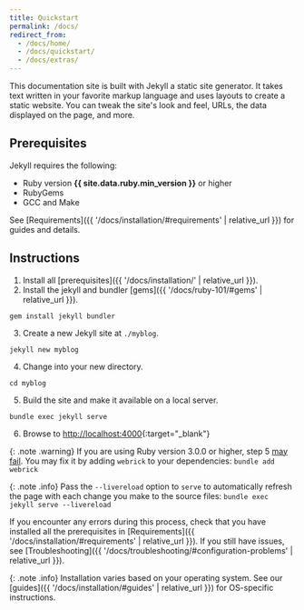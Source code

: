 ```yaml
---
title: Quickstart
permalink: /docs/
redirect_from:
  - /docs/home/
  - /docs/quickstart/
  - /docs/extras/
---
```

This documentation site is built with Jekyll a static site generator. It takes text written in your
favorite markup language and uses layouts to create a static website. You can
tweak the site's look and feel, URLs, the data displayed on the page, and more. 

## Prerequisites

Jekyll requires the following:

* Ruby version **{{ site.data.ruby.min_version }}** or higher
* RubyGems
* GCC and Make

See [Requirements]({{ '/docs/installation/#requirements' | relative_url }}) for guides and details.

## Instructions

1. Install all [prerequisites]({{ '/docs/installation/' | relative_url }}).
2. Install the jekyll and bundler [gems]({{ '/docs/ruby-101/#gems' | relative_url }}).
```
gem install jekyll bundler
```
3. Create a new Jekyll site at `./myblog`.
```
jekyll new myblog
```
4. Change into your new directory.
```
cd myblog
```
5. Build the site and make it available on a local server.
```
bundle exec jekyll serve
```
6. Browse to [http://localhost:4000](http://localhost:4000){:target="_blank"}

{: .note .warning}
If you are using Ruby version 3.0.0 or higher, step 5 [may fail](https://github.com/github/pages-gem/issues/752). You may fix it by adding `webrick` to your dependencies: `bundle add webrick`

{: .note .info}
Pass the `--livereload` option to `serve` to automatically refresh the page with each change you make to the source files: `bundle exec jekyll serve --livereload`


If you encounter any errors during this process, check that you have installed all the prerequisites in [Requirements]({{ '/docs/installation/#requirements' | relative_url }}). 
If you still have issues, see [Troubleshooting]({{ '/docs/troubleshooting/#configuration-problems' | relative_url }}).

{: .note .info}
Installation varies based on your operating system. See our [guides]({{ '/docs/installation/#guides' | relative_url }}) for OS-specific instructions.
